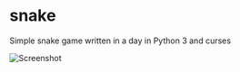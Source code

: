 # snake
Simple snake game written in a day in Python 3 and curses

![Screenshot](https://raw.githubusercontent.com/pshendry/snake/master/screenshot.png)

